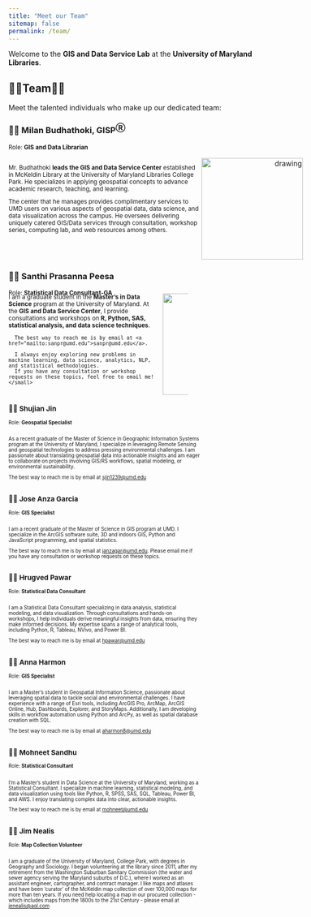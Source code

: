 ```yaml
---
title: "Meet our Team"
sitemap: false
permalink: /team/
---
```

Welcome to the **GIS and Data Service Lab** at the **University of Maryland Libraries**. 

<!-- Please feel free to visit us at {site.address} or contact us at {site.email}. -->

## 👩‍💻Team👨‍💻 

Meet the talented individuals who make up our dedicated team:

### 👨‍💻 Milan Budhathoki, GISP<sup>Ⓡ</sup>

<sub >Role: **GIS and Data Librarian**</sub >

<div style="display: flex;">
<div style="  display: inline-block;
  margin-right: -50px;
  width:75%;
  text-align: left;">

<small>

Mr. Budhathoki <b>leads the GIS and Data Service Center</b> established in McKeldin Library at the University of Maryland Libraries College Park. He specializes in applying geospatial concepts to advance academic research, teaching, and learning.

The center that he manages provides complimentary services to UMD users on various aspects of geospatial data, data science, and data visualization across the campus. He oversees delivering uniquely catered GIS/Data services through consultation, workshop series, computing lab, and web resources among others.

</small>
</div>
<div style="display: inline-block; margin-right: -300px; width:50%; text-align: right; padding:0px">
<img src="https://www.lib.umd.edu/sites/default/files/styles/optimized/public/people/mbudhathoki.png?itok=-qOwI2tI" alt="drawing" width="200"/>
</div>
<div style="clear:both;"></div>
</div>

### 👨‍💻 Santhi Prasanna Peesa 

<sub>Role: **Statistical Data Consultant-GA**</sub>

<div style="display: flex; margin-top: -20px;">
  <div style="display: inline-block; width: 75%; text-align: left; margin-right: 10px;">
    <small>
      I am a graduate student in the <b>Master’s in Data Science</b> program at the University of Maryland.  
      At the <b>GIS and Data Service Center</b>, I provide consultations and workshops on <b>R, Python, SAS, statistical analysis, and data science techniques</b>.  

      The best way to reach me is by email at <a href="mailto:sanpr@umd.edu">sanpr@umd.edu</a>.  

      I always enjoy exploring new problems in machine learning, data science, analytics, NLP, and statistical methodologies.  
      If you have any consultation or workshop requests on these topics, feel free to email me!  
    </small>
  </div>
  <div style="display: inline-block; width: 25%; text-align: right;">
    <img src="https://drive.google.com/uc?export=view&id=13Kt0T4mMQDp3d8YiDiaYSOs7uPxul4Ln" alt="Santhi Peesa" width="200"/>
  </div>
  <div style="clear:both;"></div>
</div>


### 👨‍🎓 Shujian Jin

<sub >Role: **Geospatial Specialist**</sub >
<div style="display: flex;">
<div style="display: inline-block; margin-right: -50px; width:75%; text-align: left;">

<small>

As a recent graduate of the Master of Science in Geographic Information Systems program at the University of Maryland, I specialize in leveraging Remote Sensing and geospatial technologies to address pressing environmental challenges. I am passionate about translating geospatial data into actionable insights and am eager to collaborate on projects involving GIS/RS workflows, spatial modeling, or environmental sustainability.

The best way to reach me is by email at <a href="mailto:sjin1239@umd.edu">sjin1239@umd.edu</a>

</small>
</div>
<div style="display: inline-block; margin-right: -300px; width:50%; text-align: right; padding:0px"></div>
<div style="clear:both;"></div>
</div>

### 👨‍🎓 Jose Anza Garcia

<sub >Role: **GIS Specialist**</sub >
<div style="display: flex;">
<div style="display: inline-block; margin-right: -50px; width:75%; text-align: left;">

<small>

I am a recent graduate of the Master of Science in GIS program at UMD. I specialize in the ArcGIS software suite, 3D and indoors GIS, Python and JavaScript programming, and spatial statistics.

The best way to reach me is by email at <a href="mailto:janzagar@umd.edu">janzagar@umd.edu</a>. Please email me if you have any consultation or workshop requests on these topics.

</small>
</div>
<div style="display: inline-block; margin-right: -300px; width:50%; text-align: right; padding:0px"></div>
<div style="clear:both;"></div>
</div>

### 👨‍🎓 Hrugved Pawar

<sub >Role: **Statistical Data Consultant**</sub >
<div style="display: flex;">
<div style="display: inline-block; margin-right: -50px; width:75%; text-align: left;">

<small>

I am a Statistical Data Consultant specializing in data analysis, statistical modeling, and data visualization. Through consultations and hands-on workshops, I help individuals derive meaningful insights from data, ensuring they make informed decisions. My expertise spans a range of analytical tools, including Python, R, Tableau, NVivo, and Power BI.

The best way to reach me is by email at <a href="mailto:hpawar@umd.edu">hpawar@umd.edu</a>

</small>
</div>
<div style="display: inline-block; margin-right: -300px; width:50%; text-align: right; padding:0px"></div>
<div style="clear:both;"></div>
</div>

### 👩‍🎓 Anna Harmon

<sub >Role: **GIS Specialist**</sub >
<div style="display: flex;">
<div style="display: inline-block; margin-right: -50px; width:75%; text-align: left;">

<small>

I am a Master’s student in Geospatial Information Science, passionate about leveraging spatial data to tackle social and environmental challenges. I have experience with a range of Esri tools, including ArcGIS Pro, ArcMap, ArcGIS Online, Hub, Dashboards, Explorer, and StoryMaps. Additionally, I am developing skills in workflow automation using Python and ArcPy, as well as spatial database creation with SQL.

The best way to reach me is by email at <a href="mailto:aharmon8@umd.edu">aharmon8@umd.edu</a>

</small>
</div>
<div style="display: inline-block; margin-right: -300px; width:50%; text-align: right; padding:0px"></div>
<div style="clear:both;"></div>
</div>

### 👨‍🎓 Mohneet Sandhu

<sub >Role: **Statistical Consultant**</sub >
<div style="display: flex;">
<div style="display: inline-block; margin-right: -50px; width:75%; text-align: left;">

<small>

I’m a Master’s student in Data Science at the University of Maryland, working as a Statistical Consultant. I specialize in machine learning, statistical modeling, and data visualization using tools like Python, R, SPSS, SAS, SQL, Tableau, Power BI, and AWS. I enjoy translating complex data into clear, actionable insights.

The best way to reach me is by email at <a href="mailto:mohneet@umd.edu">mohneet@umd.edu</a>

</small>
</div>
<div style="display: inline-block; margin-right: -300px; width:50%; text-align: right; padding:0px"></div>
<div style="clear:both;"></div>
</div>


### 👨‍💻 Jim Nealis

<sub >Role: **Map Collection Volunteer**</sub >
<div style="display: flex;">
<div style="  display: inline-block;
  margin-right: -50px;
  width:75%;
  text-align: left;">

<small>

I am a graduate of the University of Maryland, College Park, with degrees in Geography and Sociology.  I began volunteering at the library since 2011, after my retirement from the Washington Suburban Sanitary Commission (the water and sewer agency serving the Maryland suburbs of D.C.), where I worked as an assistant engineer, cartographer, and contract manager.  I like maps and atlases and have been ‘curator’ of the McKeldin map collection of over 100,000 maps for more than ten years.  If you need help locating a map in our procured collection - which includes maps from the 1800s to the 21st Century - please email at <a href="mailto:jenealis@aol.com">jenealis@aol.com</a>

</small>
</div>
<div style="display: inline-block; margin-right: -300px; width:50%; text-align: right; padding:0px">
<!-- <img src="https://ca.slack-edge.com/T054162SPA6-U053ZD1MA3H-0bff05b16030-512" alt="drawing" width="200"/> -->
</div>
<div style="clear:both;"></div>
</div>
